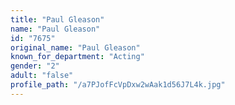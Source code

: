 ```yaml
---
title: "Paul Gleason"
name: "Paul Gleason"
id: "7675"
original_name: "Paul Gleason"
known_for_department: "Acting"
gender: "2"
adult: "false"
profile_path: "/a7PJofFcVpDxw2wAak1d56J7L4k.jpg"
---
```

